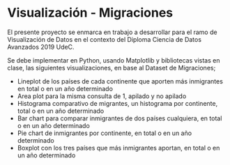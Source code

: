 # Visualización - Migraciones
El presente proyecto se enmarca en trabajo a desarrollar para el ramo de Visualización de Datos en el contexto del Diploma Ciencia de Datos Avanzados 2019 UdeC.

Se debe implementar en Python, usando Matplotlib y bibliotecas vistas en clase, las siguientes visualizaciones, en base al Dataset de Migraciones;

- Lineplot de los países de cada continente que aporten más inmigrantes en total o en un año determinado
- Area plot para la misma consulta de 1, apilado y no apilado
- Histograma comparativo de migrantes, un histograma por continente, total o en un año determinado
- Bar chart para comparar inmigrantes de dos países cualquiera, en total o en un año determinado
- Pie chart de inmigrantes por continente, en total o en un año determinado
- Boxplot con los tres países que más inmigrantes aportan, en total o en un año determinado
